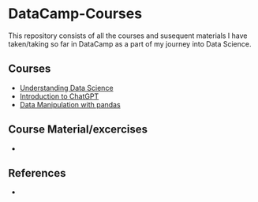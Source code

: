 # DataCamp-Courses

This repository consists of all the courses and susequent materials I have taken/taking so far in DataCamp as a part of my journey into Data Science.

## Courses
- [Understanding Data Science](https://app.datacamp.com/learn/courses/understanding-data-science)
- [Introduction to ChatGPT](https://www.datacamp.com/courses/introduction-to-chatgpt)
- [Data Manipulation with pandas](https://app.datacamp.com/learn/courses/data-manipulation-with-pandas)

## Course Material/excercises
- 

## References
- 

